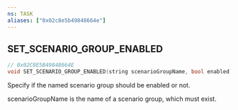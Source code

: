 ```yaml
---
ns: TASK
aliases: ["0x02c8e5b49848664e"]
---
```

## SET_SCENARIO_GROUP_ENABLED

```c
// 0x02C8E5B49848664E
void SET_SCENARIO_GROUP_ENABLED(string scenarioGroupName, bool enabled);
```

Specify if the named scenario group should be enabled or not.

scenarioGroupName is the name of a scenario group, which must exist.

